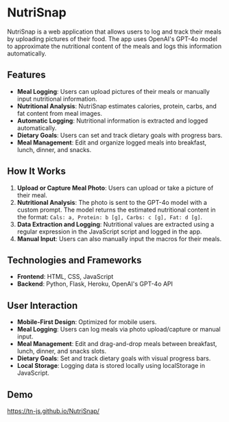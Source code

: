 # NutriSnap

NutriSnap is a web application that allows users to log and track their meals by uploading pictures of their food. The app uses OpenAI's GPT-4o model to approximate the nutritional content of the meals and logs this information automatically.

## Features

- **Meal Logging**: Users can upload pictures of their meals or manually input nutritional information.
- **Nutritional Analysis**: NutriSnap estimates calories, protein, carbs, and fat content from meal images.
- **Automatic Logging**: Nutritional information is extracted and logged automatically.
- **Dietary Goals**: Users can set and track dietary goals with progress bars.
- **Meal Management**: Edit and organize logged meals into breakfast, lunch, dinner, and snacks.

## How It Works

1. **Upload or Capture Meal Photo**: Users can upload or take a picture of their meal.
2. **Nutritional Analysis**: The photo is sent to the GPT-4o model with a custom prompt. The model returns the estimated nutritional content in the format: `Cals: a, Protein: b [g], Carbs: c [g], Fat: d [g]`.
3. **Data Extraction and Logging**: Nutritional values are extracted using a regular expression in the JavaScript script and logged in the app.
4. **Manual Input**: Users can also manually input the macros for their meals.

## Technologies and Frameworks

- **Frontend**: HTML, CSS, JavaScript
- **Backend**: Python, Flask, Heroku, OpenAI's GPT-4o API

## User Interaction

- **Mobile-First Design**: Optimized for mobile users.
- **Meal Logging**: Users can log meals via photo upload/capture or manual input.
- **Meal Management**: Edit and drag-and-drop meals between breakfast, lunch, dinner, and snacks slots.
- **Dietary Goals**: Set and track dietary goals with visual progress bars.
- **Local Storage**: Logging data is stored locally using localStorage in JavaScript.

## Demo

https://tn-js.github.io/NutriSnap/
